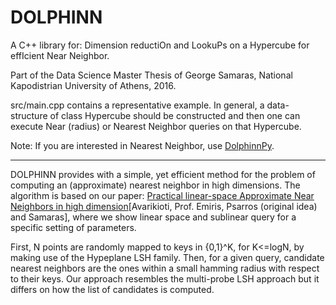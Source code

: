 # DOLPHINN
A C++ library for: Dimension reductiOn and LookuPs on a Hypercube for effIcient Near Neighbor.

Part of the Data Science Master Thesis of George Samaras, National Kapodistrian University of Athens, 2016.

src/main.cpp contains a representative example. In general, a data-structure of class Hypercube should be constructed and then one can execute Near (radius) or Nearest Neighbor queries on that Hypercube.

Note: If you are interested in Nearest Neighbor, use [DolphinnPy](https://github.com/ipsarros/DolphinnPy).

---

DOLPHINN provides with a simple, yet efficient method for the problem of computing an (approximate) nearest neighbor in high dimensions. The algorithm is based on our paper: [Practical linear-space Approximate Near Neighbors in high dimension](https://arxiv.org/pdf/1612.07405.pdf)[Avarikioti, Prof. Emiris, Psarros (original idea) and Samaras], where we show linear space and sublinear query for a specific setting of parameters.

First, N points are randomly mapped to keys in {0,1}^K, for K<=logN, by making use of the Hypeplane LSH family. Then, for a given query, candidate nearest neighbors are the ones within a small hamming radius with respect to their keys. Our approach resembles the multi-probe LSH approach but it differs on how the list of candidates is computed.

